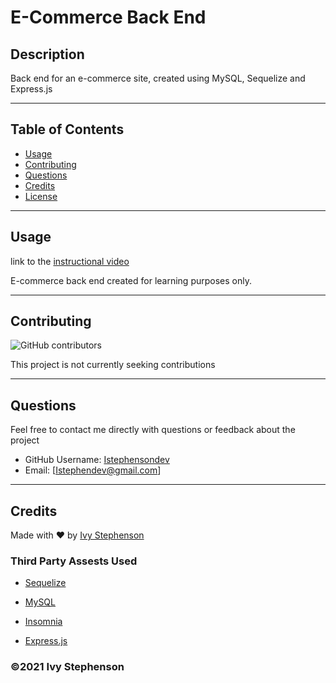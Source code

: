 # E-Commerce Back End
    

## Description
Back end for an e-commerce site, created using MySQL, Sequelize and Express.js  

---
## Table of Contents


* [Usage](#usage)
* [Contributing](#contributing)
* [Questions](#questions)
* [Credits](#credits)
* [License](#license)



---
## Usage 
link to the [instructional video](https://youtu.be/m1uVZY6-hBQ)
    

E-commerce back end created for learning purposes only.



---
## Contributing
![GitHub contributors](https://github.com/Istephensondev/ORM-CHALLENGE-ECOMMERCE-BACKEND)

This project is not currently seeking contributions

---
## Questions



Feel free to contact me directly with questions or feedback about the project
- GitHub Username: [Istephensondev](https://github.com/Istephensondev/ORM-CHALLENGE-ECOMMERCE-BACKEND)
- Email: [Istephendev@gmail.com]



---
## Credits
Made with ❤️ by [Ivy Stephenson](https://github.com/Istephensondev)

### Third Party Assests Used
- [Sequelize](https://sequelize.org/master/?target=_blank)
                    
- [MySQL](https://dev.mysql.com/?target=_blank)
                    
- [Insomnia](https://insomnia.rest/?target=_blank)
                    
- [Express.js](https://expressjs.com/?target=_blank)
                    


### ©️2021 Ivy Stephenson

